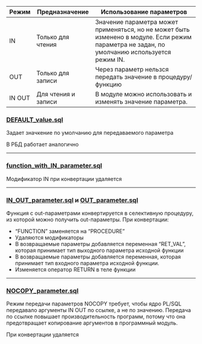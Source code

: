 | Режим   | Предназначение       | Использование параметров                                                                                                                     |
|---------|----------------------|----------------------------------------------------------------------------------------------------------------------------------------------|
| IN      | Только для чтения     | Значение параметра может применяться, но не может быть изменено в модуле. Если режим параметра не задан, по умолчанию используется режим IN. |
| OUT     | Только для записи     | Через параметр нельзся передать значение в процедуру/функцию                                                                                 |
| IN OUT  | Для чтения и записи   | В модуле можно использовать и изменять значение параметра.                                                                                   |

### [DEFAULT_value.sql](DEFAULT_value.sql)

Задает значкение по умолчанию для передаваемого параметра 

В РБД работает аналогично 

-----------------------------------------------------------------

### [function_with_IN_parameter.sql](function_with_IN_parameter.sql)

Модификатор IN при конвертации удаляется 


-----------------------------------------------------------------

### [IN_OUT_parameter.sql](IN_OUT_parameter.sql) и [OUT_parameter.sql](OUT_parameter.sql)

Функция с out-параметрами конвертируется в селективную процедуру, из которой можно получить out-параметры. При конвертации:
* “FUNCTION” заменяется на “PROCEDURE”  
* Удаляются модификаторы 
* В возвращаемые параметры добавляется переменная
“RET_VAL”, которая принимает тип выходного параметра исходной функции
* В возвращаемые параметры добавляется переменная, которая принимает тип входного параметра исходной функции.
* Изменяется оператор RETURN в теле функции 

-----------------------------------------------------------------

### [NOCOPY_parameter.sql](NOCOPY_parameter.sql)

Режим передачи параметров NOCOPY требует, чтобы ядро PL/SQL передавало аргументы
IN OUT по ссылке, а не по значению. Передача по ссылке повышает производительность
программ, потому что она предотвращает копирование аргументов в программный
модуль.

При конвертации удаляется 



